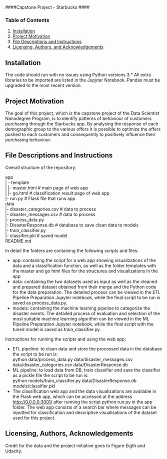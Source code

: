 ####Capstone Project - Starbucks ####

### Table of Contents

1. [Installation](#installation)
2. [Project Motivation](#motivation)
3. [File Descriptions and Instructions](#files)
4. [Licensing, Authors, and Acknowledgements](#licensing)

## Installation <a name="installation"></a>

The code should run with no issues using Python versions 3.* All extra libraries to be imported are listed in the Jupyter Notebook. Pandas must be upgraded to the most recent version.

## Project Motivation<a name="motivation"></a>

The goal of this project, which is the capstone project of the Data Scientist Nanodegree Program, is to identify patterns of behaviour of customers purchasing through the Starbucks app. By analysing the response of each demographic group to the various offers it is possible to optimize the offers pushed to each customers and consequently to positively influence their purchasing behaviour.

## File Descriptions and Instructions <a name="files"></a>

Overall structure of the repository:

app<br>
| - template<br>
| |- master.html # main page of web app<br>
| |- go.html # classification result page of web app<br>
|- run.py # Flask file that runs app<br>
data<br>
|- disaster_categories.csv # data to process<br>
|- disaster_messages.csv # data to process<br>
|- process_data.py<br>
|- DisasterResponse.db # database to save clean data to models<br>
|- train_classifier.py<br>
|- classifier.pkl # saved model<br>
README.md<br>

In detail the folders are containing the following scripts and files: 
- app: containing the script for a web app showing visualizations of the data and a classification function, as well as the folder templates with the master and go html files for the structures and visualizations in the app
- data: containing the two datasets used as input as well as the cleaned and prepared dataset obtained from their merge and the Python code for the data preparation. The detailed process can be viewed in the ETL Pipeline Preparation Jupyter notebook, while the final script to be run is saved as process_data.py.
- models: containing the machine learning pipeline to categorize the disaster events. The detailed process of evaluation and selection of the most suitable machine learning algorithm can be viewed in the ML Pipeline Preparation Jupyter notebook, while the final script with the tuned model is saved as train_classifier.py.

Instructions for running the scripts and using the web app:

- ETL pipeline: to clean data and store the processed data in the database the script to be run is: <br>python data/process_data.py data/disaster_messages.csv data/disaster_categories.csv data/DisasterResponse.db
- ML pipeline: to load data from DB, train classifier and save the classifier as a pickle file the script to be run is: <br>python models/train_classifier.py data/DisasterResponse.db models/classifier.pkl
- The classification web app and the data visualizations are available in the Flask web app, which can be accessed at the address http://0.0.0.0:3001/ after running the script     python run.py in the app folder.
  The web app consists of a search bar where messages can be inputted for classification and descriptive visualisations of the dataset used for this project.

## Licensing, Authors, Acknowledgements<a name="licensing"></a>

Credit for the data and the project initiative goes to Figure Eigth and Udacity.
